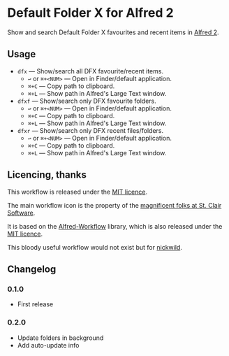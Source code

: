 # Default Folder X for Alfred 2 #

Show and search Default Folder X favourites and recent items in [Alfred 2][alfredapp].


## Usage ##

- `dfx` — Show/search all DFX favourite/recent items.
    - `↩` or `⌘+<NUM>` — Open in Finder/default application.
    - `⌘+C` — Copy path to clipboard.
    - `⌘+L` — Show path in Alfred's Large Text window.
- `dfxf` — Show/search only DFX favourite folders.
    - `↩` or `⌘+<NUM>` — Open in Finder/default application.
    - `⌘+C` — Copy path to clipboard.
    - `⌘+L` — Show path in Alfred's Large Text window.
- `dfxr` — Show/search only DFX recent files/folders.
    - `↩` or `⌘+<NUM>` — Open in Finder/default application.
    - `⌘+C` — Copy path to clipboard.
    - `⌘+L` — Show path in Alfred's Large Text window.


## Licencing, thanks ##

This workflow is released under the [MIT licence][mit].

The main workflow icon is the property of the [magnificent folks at St. Clair Software][stclair].

It is based on the [Alfred-Workflow][aw] library, which is also released under the [MIT licence][mit].

This bloody useful workflow would not exist but for [nickwild][nickwild].


## Changelog ##

### 0.1.0 ###

- First release

### 0.2.0 ###

- Update folders in background
- Add auto-update info

[mit]: ./src/LICENCE.txt
[aw]: http://www.deanishe.net/alfred-workflow/
[alfredapp]: https://www.alfredapp.com/
[stclair]: http://www.stclairsoft.com/
[nickwild]: http://www.alfredforum.com/user/798-nickwild/
